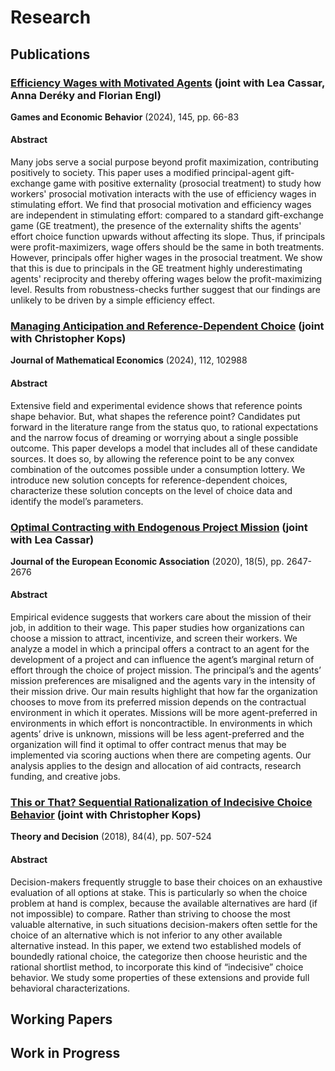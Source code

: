 # Research

## Publications
### [Efficiency Wages with Motivated Agents](https://www.sciencedirect.com/science/article/pii/S0899825624000307) (joint with Lea Cassar, Anna Deréky and Florian Engl)

**Games and Economic Behavior** (2024), 145, pp. 66-83

#### Abstract
Many jobs serve a social purpose beyond profit maximization, contributing positively to society. This paper uses a modified principal-agent gift-exchange game with positive externality (prosocial treatment) to study how workers' prosocial motivation interacts with the use of efficiency wages in stimulating effort. We find that prosocial motivation and efficiency wages are independent in stimulating effort: compared to a standard gift-exchange game (GE treatment), the presence of the externality shifts the agents' effort choice function upwards without affecting its slope. Thus, if principals were profit-maximizers, wage offers should be the same in both treatments. However, principals offer higher wages in the prosocial treatment. We show that this is due to principals in the GE treatment highly underestimating agents' reciprocity and thereby offering wages below the profit-maximizing level. Results from robustness-checks further suggest that our findings are unlikely to be driven by a simple efficiency effect.

### [Managing Anticipation and Reference-Dependent Choice](https://www.sciencedirect.com/science/article/pii/S0304406824000508) (joint with Christopher Kops)

**Journal of Mathematical Economics** (2024), 112, 102988

#### Abstract
Extensive field and experimental evidence shows that reference points shape behavior. But, what shapes the reference point? Candidates put forward in the literature range from the status quo, to rational expectations and the narrow focus of dreaming or worrying about a single possible outcome. This paper develops a model that includes all of these candidate sources. It does so, by allowing the reference point to be any convex combination of the outcomes possible under a consumption lottery. We introduce new solution concepts for reference-dependent choices, characterize these solution concepts on the level of choice data and identify the model’s parameters.

### [Optimal Contracting with Endogenous Project Mission](https://scholar.google.com/scholar?oi=bibs&cluster=9361077569797977679&btnI=1&hl=en) (joint with Lea Cassar)

**Journal of the European Economic Association** (2020), 18(5), pp. 2647-2676

#### Abstract
Empirical evidence suggests that workers care about the mission of their job, in addition to their wage. This paper studies how organizations can choose a mission to attract, incentivize, and screen their workers. We analyze a model in which a principal offers a contract to an agent for the development of a project and can influence the agent’s marginal return of effort through the choice of project mission. The principal’s and the agents’ mission preferences are misaligned and the agents vary in the intensity of their mission drive. Our main results highlight that how far the organization chooses to move from its preferred mission depends on the contractual environment in which it operates. Missions will be more agent-preferred in environments in which effort is noncontractible. In environments in which agents’ drive is unknown, missions will be less agent-preferred and the organization will find it optimal to offer contract menus that may be implemented via scoring auctions when there are competing agents. Our analysis applies to the design and allocation of aid contracts, research funding, and creative jobs.

### [This or That? Sequential Rationalization of Indecisive Choice Behavior](https://scholar.google.com/scholar?oi=bibs&cluster=935449046387275988&btnI=1&hl=en) (joint with Christopher Kops)

**Theory and Decision** (2018), 84(4), pp. 507-524

#### Abstract
Decision-makers frequently struggle to base their choices on an exhaustive evaluation of all options at stake. This is particularly so when the choice problem at hand is complex, because the available alternatives are hard (if not impossible) to compare. Rather than striving to choose the most valuable alternative, in such situations decision-makers often settle for the choice of an alternative which is not inferior to any other available alternative instead. In this paper, we extend two established models of boundedly rational choice, the categorize then choose heuristic and the rational shortlist method, to incorporate this kind of “indecisive” choice behavior. We study some properties of these extensions and provide full behavioral characterizations.

## Working Papers
 
## Work in Progress